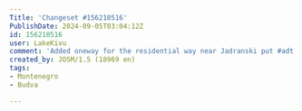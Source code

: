 ```yaml
---
Title: 'Changeset #156210516'
PublishDate: 2024-09-05T03:04:12Z
id: 156210516
user: LakeKivu
comment: 'Added oneway for the residential way near Jadranski put #adt'
created_by: JOSM/1.5 (18969 en)
tags:
- Montenegro
- Budva

---
```

